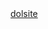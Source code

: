 <html>
  <head>
    <title>hi</title>
  </head>
  <body>
    <a href="https://dolmangksun.github.io">dolsite</a>
  
